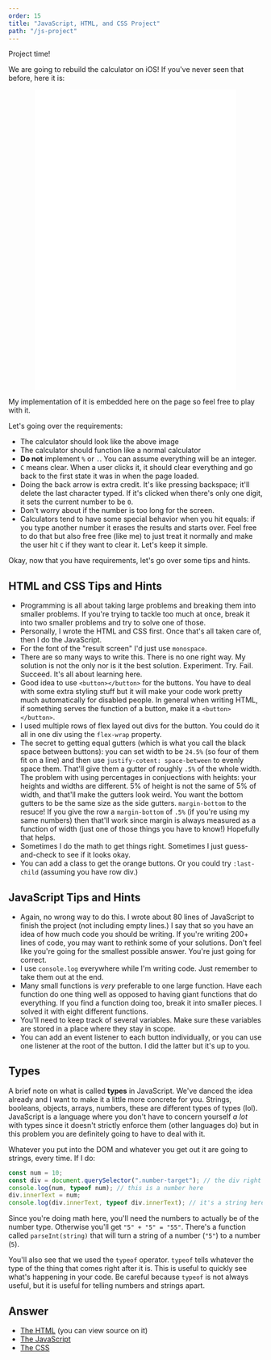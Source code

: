 ```yaml
---
order: 15
title: "JavaScript, HTML, and CSS Project"
path: "/js-project"
---
```


<style>
  .calc {
    display: inherit;
    margin: 0 auto;
  }
</style>

Project time!

We are going to rebuild the calculator on iOS! If you've never seen that before, here it is:

<!-- ![Calculator build in HTML and CSS](./images/calculator.png) -->

<!-- locally you'll need to do /calculator.html without /intro-to-web-dev-v2/ -->

<iframe class="calc" width="400" height="595" title="Calculator" src="/intro-to-web-dev-v2/calculator.html" frameborder="no" allowtransparency="true"></iframe>

My implementation of it is embedded here on the page so feel free to play with it.

Let's going over the requirements:

* The calculator should look like the above image
* The calculator should function like a normal calculator
* **Do not** implement `%` or `.`. You can assume everything will be an integer.
* `C` means clear. When a user clicks it, it should clear everything and go back to the first state it was in when the page loaded.
* Doing the back arrow is extra credit. It's like pressing backspace; it'll delete the last character typed. If it's clicked when there's only one digit, it sets the current number to be `0`.
* Don't worry about if the number is too long for the screen.
* Calculators tend to have some special behavior when you hit equals: if you type another number it erases the results and starts over. Feel free to do that but also free free (like me) to just treat it normally and make the user hit `C` if they want to clear it. Let's keep it simple.

Okay, now that you have requirements, let's go over some tips and hints.

## HTML and CSS Tips and Hints

* Programming is all about taking large problems and breaking them into smaller problems. If you're trying to tackle too much at once, break it into two smaller problems and try to solve one of those.
* Personally, I wrote the HTML and CSS first. Once that's all taken care of, then I do the JavaScript.
* For the font of the "result screen" I'd just use `monospace`.
* There are so many ways to write this. There is no one right way. My solution is not the only nor is it the best solution. Experiment. Try. Fail. Succeed. It's all about learning here.
* Good idea to use `<button></button>` for the buttons. You have to deal with some extra styling stuff but it will make your code work pretty much automatically for disabled people. In general when writing HTML, if something serves the function of a button, make it a `<button></button>`.
* I used multiple rows of flex layed out divs for the button. You could do it all in one div using the `flex-wrap` property.
* The secret to getting equal gutters (which is what you call the black space between buttons): you can set width to be `24.5%` (so four of them fit on a line) and then use `justify-cotent: space-between` to evenly space them. That'll give them a gutter of roughly `.5%` of the whole width. The problem with using percentages in conjuections with heights: your heights and widths are different. 5% of height is not the same of 5% of width, and that'll make the gutters look weird. You want the bottom gutters to be the same size as the side gutters. `margin-bottom` to the resuce! If you give the row a `margin-bottom` of `.5%` (if you're using my same numbers) then that'll work since margin is always measured as a function of width (just one of those things you have to know!) Hopefully that helps.
* Sometimes I do the math to get things right. Sometimes I just guess-and-check to see if it looks okay.
* You can add a class to get the orange buttons. Or you could try `:last-child` (assuming you have row div.)

## JavaScript Tips and Hints

* Again, no wrong way to do this. I wrote about 80 lines of JavaScript to finish the project (not including empty lines.) I say that so you have an idea of how much code you should be writing. If you're writing 200+ lines of code, you may want to rethink some of your solutions. Don't feel like you're going for the smallest possible answer. You're just going for correct.
* I use `console.log` everywhere while I'm writing code. Just remember to take them out at the end.
* Many small functions is _very_ preferable to one large function. Have each function do one thing well as opposed to having giant functions that do everything. If you find a function doing too, break it into smaller pieces. I solved it with eight different functions.
* You'll need to keep track of several variables. Make sure these variables are stored in a place where they stay in scope.
* You can add an event listener to each button individually, or you can use one listener at the root of the button. I did the latter but it's up to you.

## Types

A brief note on what is called **types** in JavaScript. We've danced the idea already and I want to make it a little more concrete for you. Strings, booleans, objects, arrays, numbers, these are different types of types (lol). JavaScript is a language where you don't have to concern yourself _a lot_ with types since it doesn't strictly enforce them (other languages do) but in this problem you are definitely going to have to deal with it.

Whatever you put into the DOM and whatever you get out it are going to strings, every time. If I do:

<div class="number-target"></div>

```javascript
const num = 10;
const div = document.querySelector(".number-target"); // the div right above this block
console.log(num, typeof num); // this is a number here
div.innerText = num;
console.log(div.innerText, typeof div.innerText); // it's a string here
```

Since you're doing math here, you'll need the numbers to actually be of the number type. Otherwise you'll get `"5" + "5" = "55"`. There's a function called `parseInt(string)` that will turn a string of a number (`"5"`) to a number (`5`).

You'll also see that we used the `typeof` operator. `typeof` tells whatever the type of the thing that comes right after it is. This is useful to quickly see what's happening in your code. Be careful because `typeof` is not always useful, but it is useful for telling numbers and strings apart.

## Answer

* [The HTML](/intro-to-web-dev-v2/calculator.html) (you can view source on it)
* [The JavaScript](/intro-to-web-dev-v2/calculator.js)
* [The CSS](/intro-to-web-dev-v2/calculator.css)
